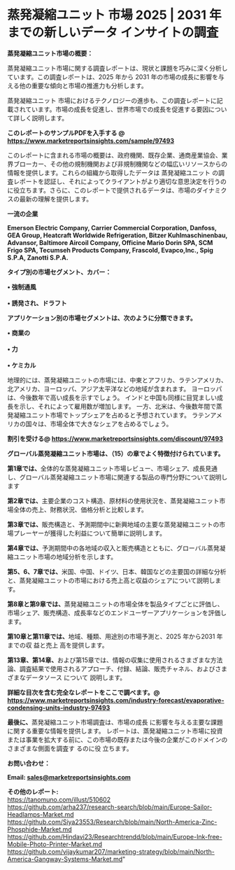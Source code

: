 # 蒸発凝縮ユニット 市場 2025 | 2031 年までの新しいデータ インサイトの調査

<strong><b>蒸発凝縮ユニット市場の概要：</b></strong>

蒸発凝縮ユニット市場に関する調査レポートは、現状と課題を巧みに深く分析しています。この調査レポートは、2025 年から 2031 年の市場の成長に影響を与える他の重要な傾向と市場の推進力も分析します。

蒸発凝縮ユニット 市場におけるテクノロジーの進歩も、この調査レポートに記載されています。市場の成長を促進し、世界市場での成長を促進する要因について詳しく説明します。

<strong>このレポートのサンプルPDFを入手する @ <a href=https://www.marketreportsinsights.com/sample/97493>https://www.marketreportsinsights.com/sample/97493</a></strong>

このレポートに含まれる市場の概要は、政府機関、既存企業、通商産業協会、業界ブローカー、その他の規制機関および非規制機関などの幅広いリソースからの情報を提供します。これらの組織から取得したデータは 蒸発凝縮ユニット の調査レポートを認証し、それによってクライアントがより適切な意思決定を行うのに役立ちます。さらに、このレポートで提供されるデータは、市場のダイナミクスの最新の理解を提供します。

<strong>一流の企業</strong>

<strong><b>Emerson Electric Company, Carrier Commercial Corporation, Danfoss, GEA Group, Heatcraft Worldwide Refrigeration, Bitzer Kuhlmaschinenbau, Advansor, Baltimore Aircoil Company, Officine Mario Dorin SPA, SCM Frigo SPA, Tecumseh Products Company, Frascold, Evapco,Inc., Spig S.P.A, Zanotti S.P.A.</b></strong>

<strong><b>タイプ別の市場セグメント、カバー：</b></strong>

<strong>• 強制通風<br><br>• 誘発され、ドラフト</strong>

<strong><b>アプリケーション別の市場セグメントは、次のように分類できます。</b></strong>

<strong>• 商業の<br><br>• 力<br><br>• ケミカル</strong>

 地理的には、蒸発凝縮ユニットの市場には、中東とアフリカ、ラテンアメリカ、北アメリカ、ヨーロッパ、アジア太平洋などの地域が含まれます。 ヨーロッパは、今後数年で高い成長を示すでしょう。 インドと中国も同様に目覚ましい成長を示し、それによって雇用数が増加します。 一方、北米は、今後数年間で蒸発凝縮ユニット市場でトップシェアを占めると予想されています。 ラテンアメリカの国々は、市場全体で大きなシェアを占めるでしょう。

<strong>割引を受ける@ <a href=https://www.marketreportsinsights.com/discount/97493>https://www.marketreportsinsights.com/discount/97493</a></strong>

<strong><b>グローバル蒸発凝縮ユニット市場は、（15）の章でよく特徴付けられています。</b></strong>

<strong><b>第</b></strong><strong><b>1章では、</b></strong>全体的な蒸発凝縮ユニット市場レビュー、市場シェア、成長見通し、グローバル蒸発凝縮ユニット市場に関連する製品の専門分野について説明します

<strong><b>第2章では、</b></strong>主要企業のコスト構造、原材料の使用状況を、蒸発凝縮ユニット市場全体の売上、財務状況、価格分析と比較します。

<strong><b>第3章では、</b></strong>販売構造と、予測期間中に新興地域の主要な蒸発凝縮ユニットの市場プレーヤーが獲得した利益について簡単に説明します。

<strong><b>第4章では、</b></strong>予測期間中の各地域の収入と販売構造とともに、グローバル蒸発凝縮ユニット市場の地域分析を示します。

<strong><b>第5、6、7章では、</b></strong>米国、中国、ドイツ、日本、韓国などの主要国の詳細な分析と、蒸発凝縮ユニットの市場における売上高と収益のシェアについて説明します。

<strong><b>第8章と第9章では、</b></strong>蒸発凝縮ユニットの市場全体を製品タイプごとに評価し、市場シェア、販売構造、成長率などのエンドユーザーアプリケーションを評価します。

<strong><b>第10章と第11章では、</b></strong>地域、種類、用途別の市場予測と、2025 年から2031 年までの収 益と売上 高を提供します。

<strong><b>第13章、第14章、</b></strong>および第15章では、情報の収集に使用されるさまざまな方法論、調査結果で使用されるアプローチ、付録、結論、販売チャネル、およびさまざまなデータソース について 説明します。

<strong>詳細な目次を含む完全なレポートをここで調べます。@ <a href=https://www.marketreportsinsights.com/industry-forecast/evaporative-condensing-units-industry-97493>https://www.marketreportsinsights.com/industry-forecast/evaporative-condensing-units-industry-97493</a></strong>

<strong><b>最後に、</b></strong>蒸発凝縮ユニット市場調査は、市場の成長 に影響を</a>与える主要な課題に関する重要な情報を提供します。 レポートは、蒸発凝縮ユニット市場に投資または事業を拡大する前に、この市場の既存または今後の企業がこのドメインのさまざまな側面を調査す るのに役 立ちます。

<strong><b>お問い合わせ：</b></strong>

<strong>Email: </strong><a href=mailto:sales@marketreportsinsights.com><strong>sales@marketreportsinsights.com</strong></a>

<strong>その他のレポート:</strong>
<br>
<a href=https://tanomuno.com/illust/510602>https://tanomuno.com/illust/510602</a>
<br>
<a href=https://github.com/arha237/research-search/blob/main/Europe-Sailor-Headlamps-Market.md>https://github.com/arha237/research-search/blob/main/Europe-Sailor-Headlamps-Market.md</a>
<br>
<a href=https://github.com/Siya23553/Research/blob/main/North-America-Zinc-Phosphide-Market.md>https://github.com/Siya23553/Research/blob/main/North-America-Zinc-Phosphide-Market.md</a>
<br>
<a href=https://github.com/Hindavi23/Researchtrendd/blob/main/Europe-Ink-free-Mobile-Photo-Printer-Market.md>https://github.com/Hindavi23/Researchtrendd/blob/main/Europe-Ink-free-Mobile-Photo-Printer-Market.md</a>
<br>
<a href=https://github.com/vijaykumar207/marketing-strategy/blob/main/North-America-Gangway-Systems-Market.md>https://github.com/vijaykumar207/marketing-strategy/blob/main/North-America-Gangway-Systems-Market.md</a>"
